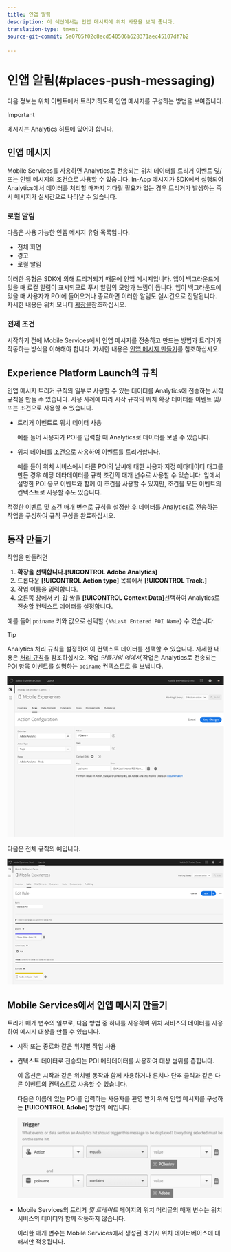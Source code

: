 ```yaml
---
title: 인앱 알림
description: 이 섹션에서는 인앱 메시지에 위치 사용을 보여 줍니다.
translation-type: tm+mt
source-git-commit: 5a0705f02c8ecd540506b628371aec45107df7b2

---
```



# 인앱 알림(#places-push-messaging)

다음 정보는 위치 이벤트에서 트리거하도록 인앱 메시지를 구성하는 방법을 보여줍니다.

>[!IMPORTANT]
>
>메시지는 Analytics 히트에 있어야 합니다.

## 인앱 메시지

Mobile Services를 사용하면 Analytics로 전송되는 위치 데이터를 트리거 이벤트 및/또는 인앱 메시지의 조건으로 사용할 수 있습니다. In-App 메시지가 SDK에서 실행되어 Analytics에서 데이터를 처리할 때까지 기다릴 필요가 없는 경우 트리거가 발생하는 즉시 메시지가 실시간으로 나타날 수 있습니다.

### 로컬 알림

다음은 사용 가능한 인앱 메시지 유형 목록입니다.

* 전체 화면
* 경고
* 로컬 알림

이러한 유형은 SDK에 의해 트리거되기 때문에 인앱 메시지입니다. 앱이 백그라운드에 있을 때 로컬 알림이 표시되므로 푸시 알림의 모양과 느낌이 듭니다. 앱이 백그라운드에 있을 때 사용자가 POI에 들어오거나 종료하면 이러한 알림도 실시간으로 전달됩니다. 자세한 내용은 위치 모니터 [확장을](/help/places-ext-aep-sdks/places-monitor-extension/places-monitor-extension.md)참조하십시오.

### 전제 조건

시작하기 전에 Mobile Services에서 인앱 메시지를 전송하고 만드는 방법과 트리거가 작동하는 방식을 이해해야 합니다. 자세한 내용은 [인앱 메시지 만들기](https://docs.adobe.com/content/help/en/mobile-services/using/messaging-ug/inapp-messages/t-in-app-message.html)를 참조하십시오.

##  Experience Platform Launch의 규칙

인앱 메시지 트리거 규칙의 일부로 사용할 수 있는 데이터를 Analytics에 전송하는 시작 규칙을 만들 수 있습니다. 사용 사례에 따라 시작 규칙의 위치 확장 데이터를 이벤트 및/또는 조건으로 사용할 수 있습니다.

* 트리거 이벤트로 위치 데이터 사용

   예를 들어 사용자가 POI를 입력할 때 Analytics로 데이터를 보낼 수 있습니다.

* 위치 데이터를 조건으로 사용하여 이벤트를 트리거합니다.

   예를 들어 위치 서비스에서 다른 POI의 날씨에 대한 사용자 지정 메타데이터 태그를 만든 경우 해당 메타데이터를 규칙 조건의 매개 변수로 사용할 수 있습니다. 앞에서 설명한 POI 응모 이벤트와 함께 이 조건을 사용할 수 있지만, 조건을 모든 이벤트의 컨텍스트로 사용할 수도 있습니다.

적절한 이벤트 및 조건 매개 변수로 규칙을 설정한 후 데이터를 Analytics로 전송하는 작업을 구성하여 규칙 구성을 완료하십시오.

## 동작 만들기

작업을 만들려면

1. **확장을 선택합니다.[!UICONTROL Adobe Analytics]**
1. 드롭다운 **[!UICONTROL Action type]** 목록에서 **[!UICONTROL Track.]**
1. 작업 이름을 입력합니다.
1. 오른쪽 창에서 키-값 쌍을 **[!UICONTROL Context Data]**&#x200B;선택하여 Analytics로 전송할 컨텍스트 데이터를 설정합니다.

예를 들어 `poiname` 키와 값으로 선택할 `{%%Last Entered POI Name}` 수 있습니다.

>[!TIP]
>
>Analytics 처리 규칙을 설정하여 이 컨텍스트 데이터를 선택할 수 있습니다. 자세한 내용은 [처리 규칙](https://docs.adobe.com/content/help/en/analytics/implementation/analytics-basics/ref-processing-rules.html)을 참조하십시오. 작업 *만들기의 예에서,*&#x200B;작업은 Analytics로 전송되는 POI 항목 이벤트를 설명하는 `poiname` 컨텍스트로 을 보냅니다.

![작업 만들기](/help/assets/configure-action.png)

다음은 전체 규칙의 예입니다.

![완료된 규칙](/help/assets/create-a-rule.png)

## Mobile Services에서 인앱 메시지 만들기

트리거 매개 변수의 일부로, 다음 방법 중 하나를 사용하여 위치 서비스의 데이터를 사용하여 메시지 대상을 만들 수 있습니다.

* 시작 또는 종료와 같은 위치별 작업 사용
* 컨텍스트 데이터로 전송되는 POI 메타데이터를 사용하여 대상 범위를 좁힙니다.

   이 옵션은 시작과 같은 위치별 동작과 함께 사용하거나 론치나 단추 클릭과 같은 다른 이벤트의 컨텍스트로 사용할 수 있습니다.

   다음은 이름에 있는 POI를 입력하는 사용자를 환영 받기 위해 인앱 메시지를 구성하는 **[!UICONTROL Adobe]** 방법의 예입니다.

   ![트리거 매개 변수](/help/assets/trigger-parameters.png)

* Mobile Services의 트리거 *및 트레이트* 페이지의 위치 머리글의 매개 변수는 위치 서비스의 데이터와 함께 작동하지 않습니다.

   이러한 매개 변수는 Mobile Services에서 생성된 레거시 위치 데이터베이스에 대해서만 적용됩니다.